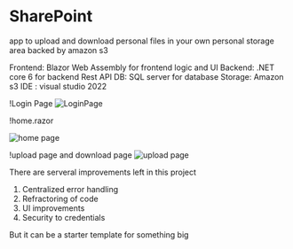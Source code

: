 # SharePoint
app to upload and download personal files in your own personal storage area backed by amazon s3

Frontend:  Blazor Web Assembly for frontend logic and UI
Backend: .NET core 6 for backend Rest API
DB: SQL server for database
Storage: Amazon s3
IDE : visual studio 2022

!Login Page
![LoginPage](https://user-images.githubusercontent.com/37268659/187082236-d214e4ba-322e-459d-b532-7d80de7e770a.PNG)

!home.razor

![home page](https://user-images.githubusercontent.com/37268659/187082243-8eeba913-7446-4050-860c-10c9ca12862b.PNG)

!upload page and download page
![upload page](https://user-images.githubusercontent.com/37268659/187082263-1c3df340-07f4-4881-b2c5-c22da8c9a845.PNG)


There are serveral improvements left in this project
1. Centralized error handling
2. Refractoring of code
3. UI improvements
4. Security to credentials

But it can be a starter template for something big
